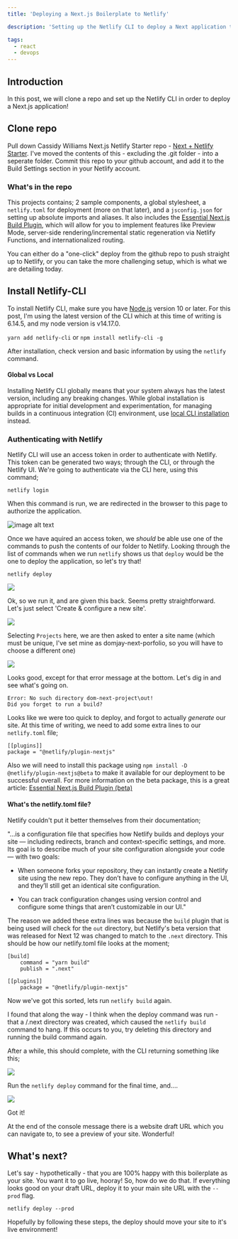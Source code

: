 ```yaml
---
title: 'Deploying a Next.js Boilerplate to Netlify'

description: 'Setting up the Netlify CLI to deploy a Next application to Netlify'

tags:
  - react
  - devops
---
```


## Introduction

In this post, we will clone a repo and set up the Netlify CLI in order to deploy a Next.js application!

## Clone repo

Pull down Cassidy Williams Next.js Netlify Starter repo - [Next + Netlify Starter](https://github.com/cassidoo/next-netlify-starter). I've moved the contents of this - excluding the .git folder - into a seperate folder. Commit this repo to your github account, and add it to the Build Settings section in your Netlify account.

### What's in the repo

This projects contains; 2 sample components, a global stylesheet, a `netlify.toml` for deployment (more on that later), and a `jsconfig.json` for setting up absolute imports and aliases. It also includes the [Essential Next.js Build Plugin](https://github.com/netlify/netlify-plugin-nextjs), which will allow for you to implement features like Preview Mode, server-side rendering/incremental static regeneration via Netlify Functions, and internationalized routing.

You can either do a "one-click" deploy from the github repo to push straight up to Netlify, or you can take the more challenging setup, which is what we are detailing today.

## Install Netlify-CLI

To install Netlify CLI, make sure you have [Node.js](https://nodejs.org/en/download/) version 10 or later. For this post, I'm using the latest version of the CLI which at this time of writing is 6.14.5, and my node version is v14.17.0.

`yarn add netlify-cli` or `npm install netlify-cli -g`

After installation, check version and basic information by using the `netlify` command.

<aside class="info">

#### Global vs Local

Installing Netlify CLI globally means that your system always has the latest version, including any breaking changes. While global installation is appropriate for initial development and experimentation, for managing builds in a continuous integration (CI) environment, use [local CLI installation](https://docs.netlify.com/cli/get-started/#installation-in-a-ci-environment) instead.

</aside>

### Authenticating with Netlify

Netlify CLI will use an access token in order to authenticate with Netlify. This token can be generated two ways; through the CLI, or through the Netlify UI. We're going to authenticate via the CLI here, using this command;

`netlify login`

When this command is run, we are redirected in the browser to this page to authorize the application.

![image alt text](/images/blog/nextjs-deploy-netlify/20211028112712.png)

Once we have aquired an access token, we _should_ be able use one of the commands to push the contents of our folder to Netlify. Looking through the list of commands when we run `netlify` shows us that `deploy` would be the one to deploy the application, so let's try that!

`netlify deploy`

![](/images/blog/nextjs-deploy-netlify/20211028113147.png)

Ok, so we run it, and are given this back. Seems pretty straightforward. Let's just select 'Create & configure a new site'.

![](/images/blog/nextjs-deploy-netlify/20211028113336.png)

Selecting `Projects` here, we are then asked to enter a site name (which must be unique, I've set mine as domjay-next-porfolio, so you will have to choose a different one)

![](/images/blog/nextjs-deploy-netlify/20211028113627.png)

Looks good, except for that error message at the bottom. Let's dig in and see what's going on.

```
Error: No such directory dom-next-project\out!
Did you forget to run a build?
```

Looks like we were too quick to deploy, and forgot to actually _generate_ our site. At this time of writing, we need to add some extra lines to our `netlify.toml` file;

```
[[plugins]]
package = "@netlify/plugin-nextjs"
```

Also we will need to install this package using `npm install -D @netlify/plugin-nextjs@beta` to make it available for our deployment to be successful overall. For more information on the beta package, this is a great article: [Essential Next.js Build Plugin (beta)](https://github.com/netlify/netlify-plugin-nextjs#installing-the-beta)

<aside class="info">

#### What's the netlify.toml file?

Netlify couldn't put it better themselves from their documentation;

"...is a configuration file that specifies how Netlify builds and deploys your site — including redirects, branch and context-specific settings, and more. Its goal is to describe much of your site configuration alongside your code — with two goals:

- When someone forks your repository, they can instantly create a Netlify site using the new repo. They don’t have to configure anything in the UI, and they’ll still get an identical site configuration.

- You can track configuration changes using version control and configure some things that aren’t customizable in our UI."

</aside>

The reason we added these extra lines was because the `build` plugin that is being used will check for the `out` directory, but Netlify's beta version that was released for Next 12 was changed to match to the `.next` directory. This should be how our netlify.toml file looks at the moment;

```
[build]
	command = "yarn build"
	publish = ".next"

[[plugins]]
	package = "@netlify/plugin-nextjs"
```

Now we've got this sorted, lets run `netlify build` again.

<aside class="info">

I found that along the way - I think when the deploy command was run - that a /.next directory was created, which caused the `netlify build` command to hang. If this occurs to you, try deleting this directory and running the build command again.

</aside>

After a while, this should complete, with the CLI returning something like this;

![](/images/blog/nextjs-deploy-netlify/20211028120806.png)

Run the `netlify deploy` command for the final time, and....

![](/images/blog/nextjs-deploy-netlify/20211028124418.png)

Got it!

At the end of the console message there is a website draft URL which you can navigate to, to see a preview of your site. Wonderful!

## What's next?

Let's say - hypothetically - that you are 100% happy with this boilerplate as your site. You want it to go live, hooray! So, how do we do that. If everything looks good on your draft URL, deploy it to your main site URL with the `--prod` flag.

`netlify deploy --prod`

Hopefully by following these steps, the deploy should move your site to it's live environment!
